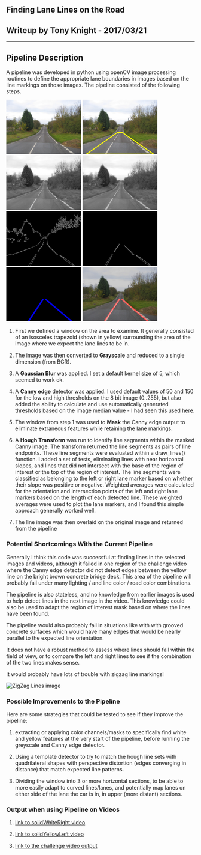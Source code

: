 ## **Finding Lane Lines on the Road** 

## Writeup by Tony Knight - 2017/03/21

---
## Pipeline Description

A pipeline was developed in python using openCV image processing routines to define the appropriate lane boundaries in images based on the line markings on those images.  The pipeline consisted of the following steps.

<img src="https://raw.githubusercontent.com/teeekay/CarND-LaneLines-P1/master/test_images/vWpwD.jpg" alt="original image of road" width="200">
<img src="https://raw.githubusercontent.com/teeekay/CarND-LaneLines-P1/master/test_images_output/pipeline/mask.jpg" alt="Window image" width="200"> 
<img src="https://raw.githubusercontent.com/teeekay/CarND-LaneLines-P1/master/test_images_output/pipeline/greyscale.jpg" alt="grayscale image" width="200">
<img src="https://raw.githubusercontent.com/teeekay/CarND-LaneLines-P1/master/test_images_output/pipeline/gaussian.jpg" alt="grayscale image" width="200">
<img src="https://raw.githubusercontent.com/teeekay/CarND-LaneLines-P1/master/test_images_output/pipeline/canny.jpg" alt="Canny edge image" width="200">
<img src="https://raw.githubusercontent.com/teeekay/CarND-LaneLines-P1/master/test_images_output/pipeline/masked_canny.jpg" alt="Masked Canny edge image" width="200">
<img src="https://raw.githubusercontent.com/teeekay/CarND-LaneLines-P1/master/test_images_output/pipeline/houghlines.jpg" alt="Aggre Lines image" width="200">
<img src="https://raw.githubusercontent.com/teeekay/CarND-LaneLines-P1/master/test_images_output/vWpwD.jpg" alt="alt text" width="200">


1. First we defined a window on the area to examine. It generally consisted of an isosceles trapezoid (shown in yellow) surrounding the area of the image where we expect the lane lines to be in.

2. The image was then converted to **Grayscale** and reduced to a single dimension (from BGR).

3. A **Gaussian Blur** was applied.  I set a default kernel size of 5, which seemed to work ok.

4. A **Canny edge** detector was applied.  I used default values of 50 and 150 for the low and high thresholds on the 8 bit image (0..255), but also added the ability to calculate and use automatically generated thresholds based on the image median value - I had seen this used [here](http://www.pyimagesearch.com/2015/04/06/zero-parameter-automatic-canny-edge-detection-with-python-and-opencv/).

5. The window from step 1 was used to **Mask**  the Canny edge output to eliminate extraneous features while retaining the lane markings.

6. A **Hough Transform** was run to identify line segments within the masked Canny image.  The transform returned the line segments as pairs of line endpoints.  These line segments were evaluated within a draw_lines() function.  I added a set of tests, eliminating lines with near horizontal slopes, and lines that did not intersect with the base of the region of interest or the top of the region of interest.  The line segments were classified as belonging to the left or right lane marker based on whether their slope was positive or negative.  Weighted averages were calculated for the orientation and intersection points of the left and right lane markers based on the length of each detected line.  These weighted averages were used to plot the lane markers, and I found this simple approach generally worked well. 

7. The line image was then overlaid on the original image and returned from the pipeline


### Potential Shortcomings With the Current Pipeline

Generally I think this code was successful at finding lines in the selected images and videos, although it failed in one region of the challenge video where the Canny edge detector did not detect edges between the yellow line on the bright brown concrete bridge deck.  This area of the pipeline will probably fail under many lighting / and line color / road color combinations.  

The pipeline is also stateless, and no knowledge from earlier images is used to help detect lines in the next image in the video.  This knowledge could also be used to adapt the region of interest mask based on where the lines have been found.

The pipeline would also probably fail in situations like with with grooved concrete surfaces which would have many edges that would be nearly parallel to the expected line orientation.

It does not have a robust method to assess where lines should fall within the field of view, or to compare the left and right lines to see if the combination of the two lines makes sense.

It would probably have lots of trouble with zigzag line markings!

<img src="https://secure.surveymonkey.com/_resources/9362/13989362/c4041e9f-1a62-4503-8041-fb9888b9cc4e.jpg" alt="ZigZag Lines image" width="200">


### Possible Improvements to the Pipeline

Here are some strategies that could be tested to see if they improve the pipeline: 

1) extracting or applying color channels/masks to specifically find white and yellow features at the very start of the pipeline, before running the greyscale and Canny edge detector.

2) Using a template detector to try to match the hough line sets with quadrilateral shapes with perspective distortion (edges converging in distance) that match expected line patterns.

3) Dividing the window into 3 or more horizontal sections, to be able to more easily adapt to curved lines/lanes, and potentially map lanes on either side of the lane the car is in, in upper (more distant) sections.

### Output when using Pipeline on Videos

1) [link to solidWhiteRight video](https://github.com/teeekay/CarND-LaneLines-P1/raw/master/test_videos_output/solidWhiteRight.mp4)

2) [link to solidYellowLeft video](https://github.com/teeekay/CarND-LaneLines-P1/raw/master/test_videos_output/solidYellowLeft.mp4)

3) [link to the challenge video output](https://github.com/teeekay/CarND-LaneLines-P1/raw/master/test_videos_output/challenge.mp4)


